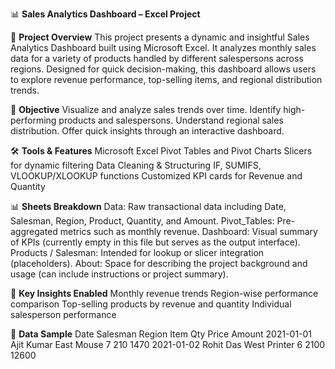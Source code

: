 📊 **Sales Analytics Dashboard – Excel Project**

📁 **Project Overview**
This project presents a dynamic and insightful Sales Analytics Dashboard built using Microsoft Excel. It analyzes monthly sales data for a variety of products handled by different salespersons across regions. Designed for quick decision-making, this dashboard allows users to explore revenue performance, top-selling items, and regional distribution trends.

🎯 **Objective**
Visualize and analyze sales trends over time.
Identify high-performing products and salespersons.
Understand regional sales distribution.
Offer quick insights through an interactive dashboard.

🛠️ **Tools & Features**
Microsoft Excel
Pivot Tables and Pivot Charts
Slicers for dynamic filtering
Data Cleaning & Structuring
IF, SUMIFS, VLOOKUP/XLOOKUP functions
Customized KPI cards for Revenue and Quantity

📊 **Sheets Breakdown**
Data: Raw transactional data including Date, Salesman, Region, Product, Quantity, and Amount.
Pivot_Tables: Pre-aggregated metrics such as monthly revenue.
Dashboard: Visual summary of KPIs (currently empty in this file but serves as the output interface).
Products / Salesman: Intended for lookup or slicer integration (placeholders).
About: Space for describing the project background and usage (can include instructions or project summary).

📌 **Key Insights Enabled**
Monthly revenue trends
Region-wise performance comparison
Top-selling products by revenue and quantity
Individual salesperson performance

🧹 **Data Sample**
Date	Salesman	Region	Item	Qty	Price	Amount
2021-01-01	Ajit Kumar	East	Mouse	7	210	1470
2021-01-02	Rohit Das	West	Printer	6	2100	12600
